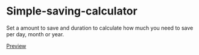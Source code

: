 # Simple-saving-calculator

Set a amount to save and duration to calculate how much you need to save per day, month or year.


[Preview](https://engga86.github.io/Simple-saving-calculator/cal.html)
